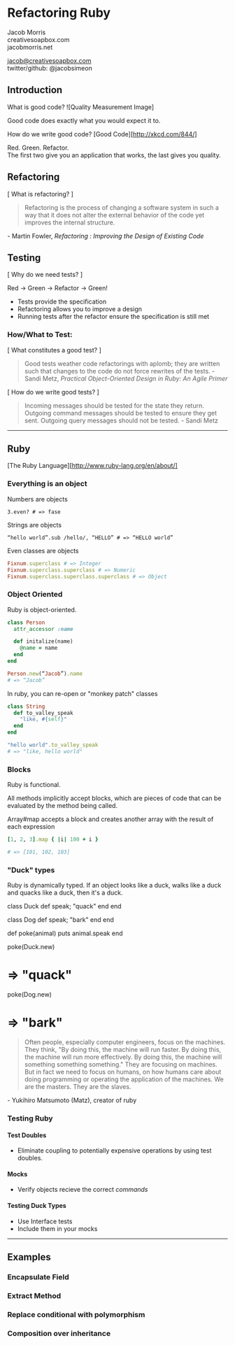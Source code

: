 # Refactoring Ruby
Jacob Morris  
creativesoapbox.com  
jacobmorris.net  

jacob@creativesoapbox.com  
twitter/github: @jacobsimeon

## Introduction

What is good code?
![Quality Measurement Image]

Good code does exactly what you would expect it to.

How do we write good code?
[Good Code][http://xkcd.com/844/]

Red. Green. Refactor.  
The first two give you an application that works, the last gives you quality.

## Refactoring

[ What is refactoring? ]

> Refactoring is the process of changing a software system in such a way that it does not
> alter the external behavior of the code yet improves the internal structure.

  \- Martin Fowler, *Refactoring : Improving the Design of Existing Code*

## Testing

[ Why do we need tests? ]

Red -> Green -> Refactor -> Green!

- Tests provide the specification
- Refactoring allows you to improve a design
- Running tests after the refactor ensure the specification is still met

### How/What to Test:

[ What constitutes a good test? ]

> Good tests weather code refactorings with aplomb; they are written such that changes
> to the code do not force rewrites of the tests.
  \- Sandi Metz, *Practical Object-Oriented Design in Ruby: An Agile Primer*

[ How do we write good tests? ]

> Incoming messages should be tested for the state they return. Outgoing command
> messages should be tested to ensure they get sent. Outgoing query messages should
> not be tested.
  \- Sandi Metz

--------

## Ruby

[The Ruby Language][http://www.ruby-lang.org/en/about/]

### Everything is an object

Numbers are objects

```
3.even? # => fase
```

Strings are objects

```
“hello world”.sub /hello/, “HELLO” # => “HELLO world”
```

Even classes are objects

``` ruby
Fixnum.superclass # => Integer
Fixnum.superclass.superclass # => Numeric
Fixnum.superclass.superclass.superclass # => Object
```

### Object Oriented

Ruby is object-oriented.

``` ruby
class Person
  attr_accessor :name

  def initalize(name)
    @name = name
  end
end

Person.new(“Jacob”).name
# => “Jacob”
```

In ruby, you can re-open or "monkey patch" classes

``` ruby
class String
  def to_valley_speak
    "like, #{self}"
  end
end

"hello world".to_valley_speak
# => "like, hello world"
```

### Blocks

Ruby is functional.

All methods implicitly accept blocks, which are pieces of code that can be
evaluated by the method being called.

Array#map accepts a block and creates another array with the result of each
expression

``` ruby
[1, 2, 3].map { |i| 100 + i }

# => [101, 102, 103]
```

### "Duck" types

Ruby is dynamically typed.
If an object looks like a duck, walks like a duck and quacks like a duck, then
it's a duck.

class Duck
  def speak; "quack" end
end

class Dog
  def speak; "bark" end
end

def poke(animal)
  puts animal.speak
end

poke(Duck.new)
# => "quack"

poke(Dog.new)
# => "bark"

> Often people, especially computer engineers, focus on the machines. They think,
> "By doing this, the machine will run faster. By doing this, the machine will
> run more effectively. By doing this, the machine will something something
> something." They are focusing on machines. But in fact we need to focus on
> humans, on how humans care about doing programming or operating the
> application of the machines. We are the masters. They are the slaves.

\- Yukihiro Matsumoto (Matz), creator of ruby

### Testing Ruby

#### Test Doubles
 - Eliminate coupling to potentially expensive
 operations by using test doubles.

#### Mocks
 - Verify objects recieve the correct *commands*

#### Testing Duck Types
 - Use Interface tests
 - Include them in your mocks

--------

## Examples

### Encapsulate Field

### Extract Method

### Replace conditional with polymorphism

### Composition over inheritance

